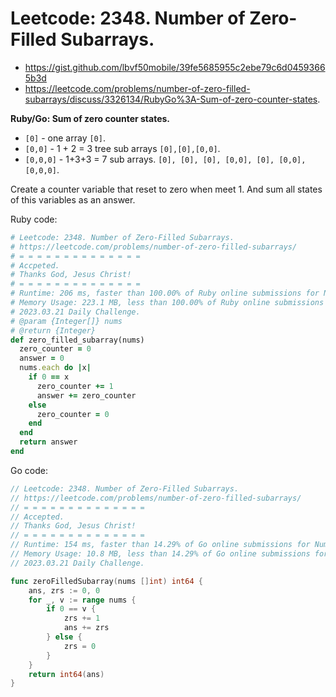 # Leetcode: 2348. Number of Zero-Filled Subarrays.

- https://gist.github.com/lbvf50mobile/39fe5685955c2ebe79c6d04593665b3d
- https://leetcode.com/problems/number-of-zero-filled-subarrays/discuss/3326134/RubyGo%3A-Sum-of-zero-counter-states.

**Ruby/Go: Sum of zero counter states.**

- `[0]` - one array `[0]`.
- `[0,0]` - 1 + 2 = 3 tree sub arrays `[0],[0],[0,0]`.
- `[0,0,0]` - 1+3+3 = 7 sub arrays. `[0], [0], [0], [0,0], [0], [0,0], [0,0,0]`.

Create a counter variable that reset to zero when meet 1. And sum all states of this variables as an answer.


Ruby code:
```Ruby
# Leetcode: 2348. Number of Zero-Filled Subarrays.
# https://leetcode.com/problems/number-of-zero-filled-subarrays/
# = = = = = = = = = = = = = =
# Accpeted.
# Thanks God, Jesus Christ!
# = = = = = = = = = = = = = =
# Runtime: 206 ms, faster than 100.00% of Ruby online submissions for Number of Zero-Filled Subarrays.
# Memory Usage: 223.1 MB, less than 100.00% of Ruby online submissions for Number of Zero-Filled Subarrays.
# 2023.03.21 Daily Challenge.
# @param {Integer[]} nums
# @return {Integer}
def zero_filled_subarray(nums)
  zero_counter = 0
  answer = 0
  nums.each do |x|
    if 0 == x
      zero_counter += 1
      answer += zero_counter
    else
      zero_counter = 0
    end
  end
  return answer 
end
```
Go code:
```Go
// Leetcode: 2348. Number of Zero-Filled Subarrays.
// https://leetcode.com/problems/number-of-zero-filled-subarrays/
// = = = = = = = = = = = = = =
// Accepted.
// Thanks God, Jesus Christ!
// = = = = = = = = = = = = = =
// Runtime: 154 ms, faster than 14.29% of Go online submissions for Number of Zero-Filled Subarrays.
// Memory Usage: 10.8 MB, less than 14.29% of Go online submissions for Number of Zero-Filled Subarrays.
// 2023.03.21 Daily Challenge.

func zeroFilledSubarray(nums []int) int64 {
	ans, zrs := 0, 0
	for _, v := range nums {
		if 0 == v {
			zrs += 1
			ans += zrs
		} else {
			zrs = 0
		}
	}
	return int64(ans)
}
```
